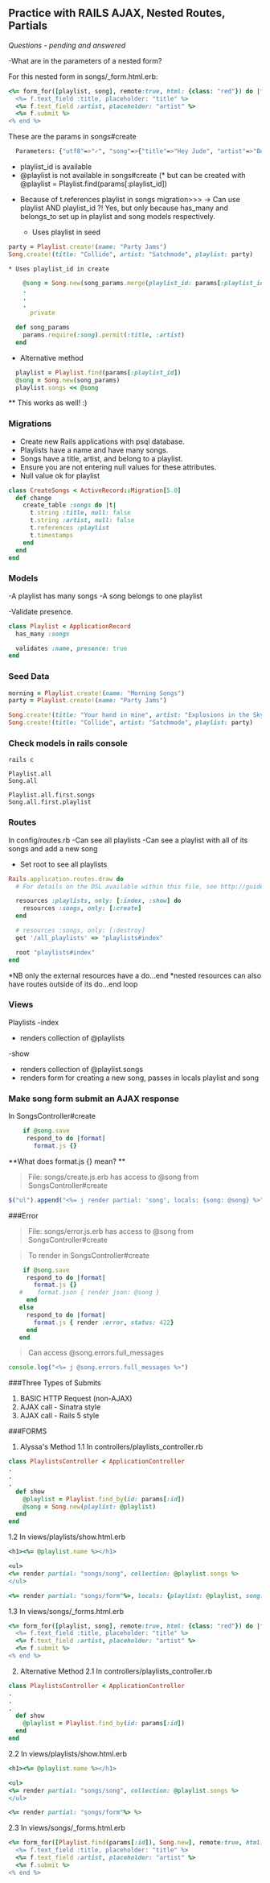 ## Practice with RAILS AJAX, Nested Routes, Partials

*Questions - pending and answered*
 
-What are in the parameters of a nested form?

For this nested form in songs/_form.html.erb:
```ruby
<%= form_for([playlist, song], remote:true, html: {class: "red"}) do |f| %>
  <%= f.text_field :title, placeholder: "title" %>
  <%= f.text_field :artist, placeholder: "artist" %>
  <%= f.submit %>
<% end %>
```

These are the params in songs#create
```bash
  Parameters: {"utf8"=>"✓", "song"=>{"title"=>"Hey Jude", "artist"=>"Beatles"}, "commit"=>"Create Song", "playlist_id"=>"2"}
```
* playlist_id is available
* @playlist is not available in songs#create
(* but can be created with @playlist = Playlist.find(params[:playlist_id])

- Because of t.references playlist in songs migration>>>
  -> Can use playlist AND playlist_id ?! Yes, but only because has_many and belongs_to set up in playlist and song models respectively.
  
  * Uses playlist in seed
```ruby
party = Playlist.create!(name: "Party Jams")
Song.create!(title: "Collide", artist: "Satchmode", playlist: party)
```
    * Uses playlist_id in create
```ruby 
    @song = Song.new(song_params.merge(playlist_id: params[:playlist_id]))
    .
    .
    .
      private

  def song_params
    params.require(:song).permit(:title, :artist)
  end
```
  * Alternative method 
  ```ruby
    playlist = Playlist.find(params[:playlist_id])
    @song = Song.new(song_params)
    playlist.songs << @song
  ```
  ** This works as well! :)


### Migrations
- Create new Rails applications with psql database.
- Playlists have a name and have many songs.
- Songs have a title, artist, and belong to a playlist.
- Ensure you are not entering null values for these attributes. 
- Null value ok for playlist
```ruby
class CreateSongs < ActiveRecord::Migration[5.0]
  def change
    create_table :songs do |t|
      t.string :title, null: false
      t.string :artist, null: false
      t.references :playlist
      t.timestamps
    end
  end
end
```


### Models
-A playlist has many songs
-A song belongs to one playlist

-Validate presence.
```ruby
class Playlist < ApplicationRecord
  has_many :songs

  validates :name, presence: true
end
```

### Seed Data
```ruby 
morning = Playlist.create!(name: "Morning Songs")
party = Playlist.create!(name: "Party Jams")

Song.create!(title: "Your hand in mine", artist: "Explosions in the Sky", playlist: morning)
Song.create!(title: "Collide", artist: "Satchmode", playlist: party)
```

### Check models in rails console
```irb 
rails c

Playlist.all
Song.all

Playlist.all.first.songs
Song.all.first.playlist
```

### Routes
In config/routes.rb
-Can see all playlists
-Can see a playlist with all of its songs and add a new song 
- Set root to see all playlists
```ruby
Rails.application.routes.draw do
  # For details on the DSL available within this file, see http://guides.rubyonrails.org/routing.html

  resources :playlists, only: [:index, :show] do
    resources :songs, only: [:create]
  end

  # resources :songs, only: [:destroy]
  get '/all_playlists' => "playlists#index"

  root "playlists#index"
end
```

*NB only the external resources have a do...end
*nested resources can also have routes outside of its do...end loop

### Views
Playlists 
-index 
  - renders collection of @playlists
  
-show
 - renders collection of @playlist.songs
 - renders form for creating a new song, passes in locals playlist and song 
 
 ### Make song form submit an AJAX response
 
 In SongsController#create
 ```ruby
     if @song.save
      respond_to do |format|
        format.js {}
 ```
 
 **What does format.js {} mean? **
 > File: songs/create.js.erb
 > has access to @song from SongsController#create
```javascript
$("ul").append("<%= j render partial: 'song', locals: {song: @song} %>");
```
 
 
 ###Error
  > File: songs/error.js.erb
   > has access to @song from SongsController#create
   
   >To render in SongsController#create
 ```ruby
     if @song.save
      respond_to do |format|
        format.js {}
    #    format.json { render json: @song }
      end
    else
      respond_to do |format|
        format.js { render :error, status: 422}
      end
    end
 ```

> Can access @song.errors.full_messages
```javascript
console.log("<%= j @song.errors.full_messages %>")
```

###Three Types of Submits
1. BASIC HTTP Request (non-AJAX)
2. AJAX call - Sinatra style
3. AJAX call - Rails 5 style 


###FORMS
1. Alyssa's Method
1.1 In controllers/playlists_controller.rb
```ruby
class PlaylistsController < ApplicationController
.
.
.
  def show
    @playlist = Playlist.find_by(id: params[:id])
    @song = Song.new(playlist: @playlist)
  end
end

```
1.2 In views/playlists/show.html.erb
```ruby
<h1><%= @playlist.name %></h1>

<ul>
<%= render partial: "songs/song", collection: @playlist.songs %>
</ul>

<%= render partial: "songs/form"%>, locals: {playlist: @playlist, song: @song}%>
```

1.3 In views/songs/_forms.html.erb
```ruby
<%= form_for([playlist, song], remote:true, html: {class: "red"}) do |f| %>
  <%= f.text_field :title, placeholder: "title" %>
  <%= f.text_field :artist, placeholder: "artist" %>
  <%= f.submit %>
<% end %>
```

2. Alternative Method
2.1 In controllers/playlists_controller.rb
```ruby
class PlaylistsController < ApplicationController
.
.
.
  def show
    @playlist = Playlist.find_by(id: params[:id])
  end
end

```
2.2 In views/playlists/show.html.erb
```ruby
<h1><%= @playlist.name %></h1>

<ul>
<%= render partial: "songs/song", collection: @playlist.songs %>
</ul>

<%= render partial: "songs/form"%> %>
```
2.3 In views/songs/_forms.html.erb
```ruby
<%= form_for([Playlist.find(params[:id]), Song.new], remote:true, html: {class: "red"}) do |f| %>
  <%= f.text_field :title, placeholder: "title" %>
  <%= f.text_field :artist, placeholder: "artist" %>
  <%= f.submit %>
<% end %>
```

